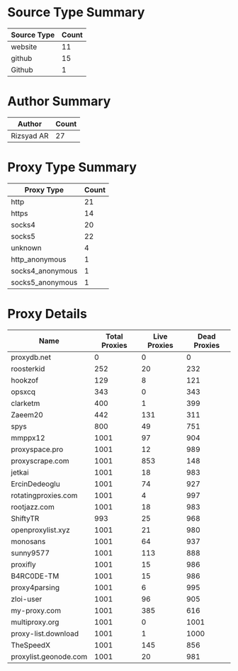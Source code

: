 # Source Type Summary

| Source Type | Count |
|-------------|-------|
| website | 11 |
| github | 15 |
| Github | 1 |


# Author Summary

| Author | Count |
|--------|-------|
| Rizsyad AR | 27 |


# Proxy Type Summary

| Proxy Type | Count |
|------------|-------|
| http | 21 |
| https | 14 |
| socks4 | 20 |
| socks5 | 22 |
| unknown | 4 |
| http_anonymous | 1 |
| socks4_anonymous | 1 |
| socks5_anonymous | 1 |


# Proxy Details

| Name | Total Proxies | Live Proxies | Dead Proxies |
|------|---------------|--------------|---------------|
| proxydb.net | 0 | 0 | 0 |
| roosterkid | 252 | 20 | 232 |
| hookzof | 129 | 8 | 121 |
| opsxcq | 343 | 0 | 343 |
| clarketm | 400 | 1 | 399 |
| Zaeem20 | 442 | 131 | 311 |
| spys | 800 | 49 | 751 |
| mmppx12 | 1001 | 97 | 904 |
| proxyspace.pro | 1001 | 12 | 989 |
| proxyscrape.com | 1001 | 853 | 148 |
| jetkai | 1001 | 18 | 983 |
| ErcinDedeoglu | 1001 | 74 | 927 |
| rotatingproxies.com | 1001 | 4 | 997 |
| rootjazz.com | 1001 | 18 | 983 |
| ShiftyTR | 993 | 25 | 968 |
| openproxylist.xyz | 1001 | 21 | 980 |
| monosans | 1001 | 64 | 937 |
| sunny9577 | 1001 | 113 | 888 |
| proxifly | 1001 | 15 | 986 |
| B4RC0DE-TM | 1001 | 15 | 986 |
| proxy4parsing | 1001 | 6 | 995 |
| zloi-user | 1001 | 96 | 905 |
| my-proxy.com | 1001 | 385 | 616 |
| multiproxy.org | 1001 | 0 | 1001 |
| proxy-list.download | 1001 | 1 | 1000 |
| TheSpeedX | 1001 | 145 | 856 |
| proxylist.geonode.com | 1001 | 20 | 981 |
